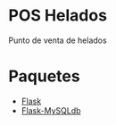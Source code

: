 # POS Helados
Punto de venta de helados

# Paquetes
- [Flask](https://pypi.org/project/Flask/)
- [Flask-MySQLdb](https://pypi.org/project/Flask-MySQLdb/)
